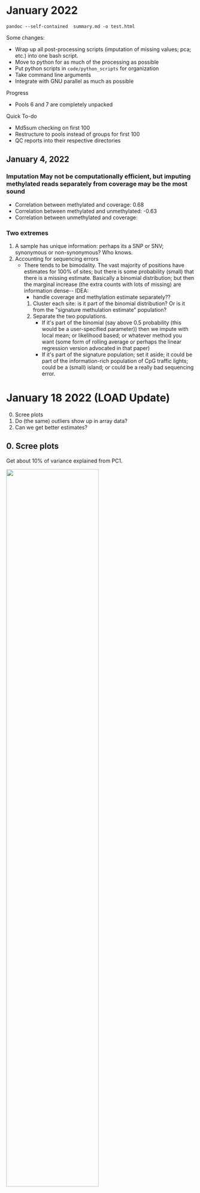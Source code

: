 # January 2022
`pandoc --self-contained  summary.md -o test.html`

Some changes:
- Wrap up all post-processing scripts (imputation of missing values; pca; etc.) into one bash script.
- Move to python for as much of the processing as possible
- Put python scripts in `code/python_scripts` for organization
- Take command line arguments
- Integrate with GNU parallel as much as possible

Progress
- Pools 6 and 7 are completely unpacked

Quick To-do
- Md5sum checking on first 100
- Restructure to pools instead of groups for first 100
- QC reports into their respective directories


## January 4, 2022

### Imputation May not be computationally efficient, but imputing methylated reads separately from coverage may be the most sound
- Correlation between methylated and coverage: 0.68
- Correlation between methylated and unmethylated: -0.63
- Correlation between unmethylated and coverage: 

### Two extremes
1. A sample has unique information: perhaps its a SNP or SNV; synonymous or non-synonymous? Who knows.
2. Accounting for sequencing errors
    - There tends to be bimodality. The vast majority of positions have estimates for 100% of sites; but there is some probability (small) that there is a missing estimate. Basically a binomial distribution; but then the marginal increase (the extra counts with lots of missing) are information dense--
    IDEA:
        - handle coverage and methylation estimate separately?? 
        1. Cluster each site: is it part of the binomial distribution? Or is it from the "signature methulation estimate" population?
        2. Separate the two populations.
            - If it's part of the binomial (say above 0.5 probability (this would be a user-specified parameter)) then we impute with local mean; or likelihood based; or whatever method you want (some form of rolling average or perhaps the linear regression version advocated in that paper)
            - If it's part of the signature population; set it aside; it could be part of the information-rich population of CpG traffic lights; could be a (small) island; or could be a really bad sequencing error.

# January 18 2022 (LOAD Update)

0. Scree plots
1. Do (the same) outliers show up in array data?
2. Can we get better estimates? 

## 0. Scree plots

Get about 10% of variance explained from PC1.

<img src="2021-11-pca-batch/figs-2022-01-13/scree-chr22.png" width="70%" height="70%" />

## 1. Outliers

Recall the two outliers we've seen (samples 101 and 126):
<img src="./2021-11-pca-batch/figs-2022-01-11/PC_chr22_labeled_mean_methylation.png" width="70%" height="70%" />

<br/><br/>
And now the array data. 101 is a clear outlier in array data as well.
<img src="./2021-11-pca-batch/figs-array/array_labeled_mean_methylation.png" width="70%" height="70%" />

Unfortunate;y, 126 is not in array data. Likely drop these two from analysis? Probably won't make the final decision until we can see the entire sample of 375-ish.

[Paper that reviews deconvolution methods](https://www.ncbi.nlm.nih.gov/pmc/articles/PMC5886462/pdf/ddx275.pdf)
- Nerual network based (seems excessive but don't know details)
- Reference based (used 450K reference for 850K data--since Andy's paper there has been a reference dataset published for 850K [here](https://pubmed.ncbi.nlm.nih.gov/30232931/) but its for neonatal cord blood)

## 2. Improving Estimate of Methylation

## Idea
- fit a glm at each CpG locus to create better methylation estimates.
- account for variability in <em>cell composition</em> specifically.

## Implementation notes
Binomial regression model with logit link function (in other words, logistic regression) <br/>

$log(\frac{p}{1-p}) = X\beta$

where $p$ is probability methylated at a site.

- Adding one pseudocount to make tractable/stable()
- Sampling 10,000 sites from chromosome 22 for speed

- Two models:
    1. Cell composition only (with mean_methylation)
    2. Cell composition (with mean_methylation) <i>and</i> age, sex, BMI
- Used <em>methylation estimate</em> as the response (as opposed to # methylated reads)

## Improvement
- Beta-binomial distribution with arc-sine

## Result

### PC plot from estimated / corrected methylation with only cell composition

<img src="./2022-01-better-estimates/figs/PC-cell-compositions/mean_methylation_labeled.png" width="70%" height="70%"/>

<br/>

### PC plot from estimated / corrected methylation with cell composition + age, sex, bmi
<br/>

<img src="./2022-01-better-estimates/figs/PC-cell-compositions-pheno/mean_methylation_labeled.png" width="70%" height="70%"/>

## Follow-up

Better GLM (ala Hao Wu's DSS) is Beta-Binomial model where $\mathbb{P}[\text{Methylated}] \sim \beta()$

`pandoc --wrap=preserve --self-contained 2022-01-notebook.md -o 2022-01-18.html`

